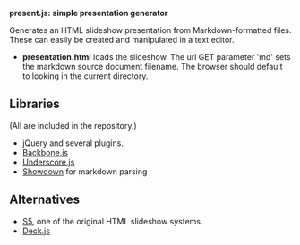 **present.js: simple presentation generator**

Generates an HTML slideshow presentation from Markdown-formatted files.
These can easily be created and manipulated in a text editor.

* **presentation.html** loads the slideshow. The url GET parameter 'md'
  sets the markdown source document filename. The browser should 
  default to looking in the current directory.

Libraries
---------
(All are included in the repository.)

* jQuery and several plugins. 
* [Backbone.js](http://documentcloud.github.com/backbone/)
* [Underscore.js](http://documentcloud.github.com/underscore/)
* [Showdown](http://attacklab.net/showdown/) for markdown parsing

Alternatives
------------
* [S5](http://meyerweb.com/eric/tools/s5/), one of the original HTML slideshow
  systems. 
* [Deck.js](http://imakewebthings.github.com/deck.js/)

